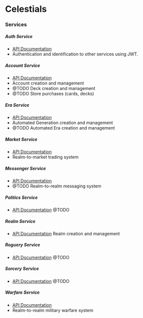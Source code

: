 # Celestials

### Services

##### Auth Service
- [API Documentation](docs/auth.md)
- Authentication and identification to other services using JWT.

##### Account Service
- [API Documentation](docs/account.md)
- Account creation and management
- @TODO Deck creation and management
- @TODO Store purchases (cards, decks)

##### Era Service
- [API Documentation](docs/era.md)
- Automated Generation creation and management
- @TODO Automated Era creation and management

##### Market Service
- [API Documentation](docs/market.md)
- Realm-to-market trading system

##### Messenger Service
- [API Documentation](docs/messenger.md)
- @TODO Realm-to-realm messaging system

##### Politics Service
- [API Documentation](docs/politics.md)
@TODO

##### Realm Service
- [API Documentation](docs/realm.md)
Realm creation and management

##### Roguery Service
- [API Documentation](docs/roguery.md)
@TODO

##### Sorcery Service
- [API Documentation](docs/sorcery.md)
@TODO

##### Warfare Service
- [API Documentation](docs/warfare.md)
- Realm-to-realm military warfare system
